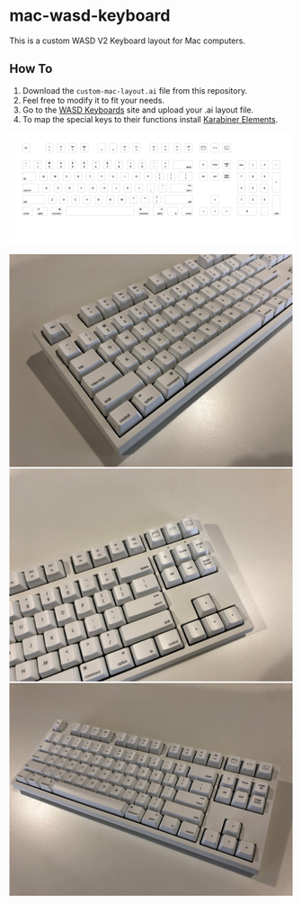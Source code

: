 # mac-wasd-keyboard

This is a custom WASD V2 Keyboard layout for Mac computers.

## How To
1. Download the `custom-mac-layout.ai` file from this repository.
2. Feel free to modify it to fit your needs.
3. Go to the [WASD Keyboards](http://www.wasdkeyboards.com/index.php/products/mechanical-keyboard/wasd-v2-87-key-custom-mechanical-keyboard.html) site and upload your .ai layout file.
4. To map the special keys to their functions install [Karabiner Elements]([https://pqrs.org/osx/karabiner/](https://karabiner-elements.pqrs.org/)).


![Preview](https://github.com/artofrawr/mac-wasd-keyboard/blob/master/custom-mac-layout.png?raw=true)

![keyboard1](https://github.com/artofrawr/mac-wasd-keyboard/blob/master/photos/photo1.jpg?raw=true)
![keyboard2](https://github.com/artofrawr/mac-wasd-keyboard/blob/master/photos/photo2.jpg?raw=true)
![keyboard3](https://github.com/artofrawr/mac-wasd-keyboard/blob/master/photos/photo3.jpg?raw=true)
